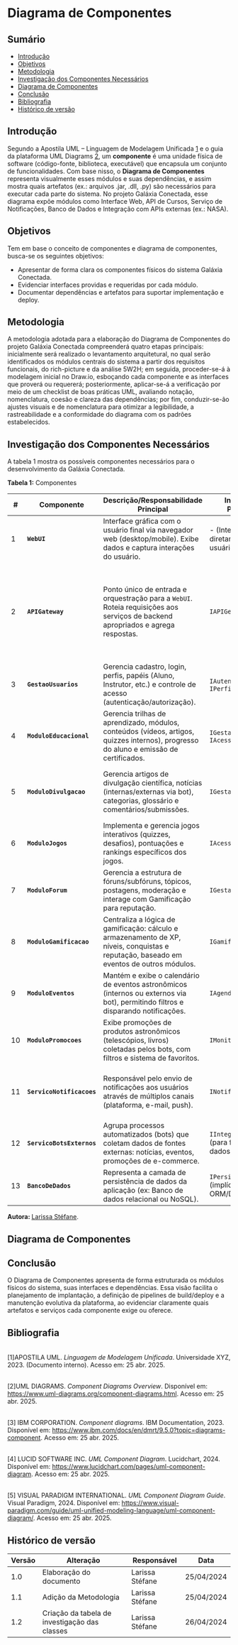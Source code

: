 # Diagrama de Componentes

## Sumário

- [Introdução](#introdução)  
- [Objetivos](#objetivos)  
- [Metodologia](#metodologia)  
- [Investigação dos Componentes Necessários](#investigação-dos-componentes-necessários)  
- [Diagrama de Componentes](#diagrama-de-componentes)  
- [Conclusão](#conclusão)  
- [Bibliografia](#bibliografia)  
- [Histórico de versão](#histórico-de-versão)  

## Introdução

Segundo a Apostila UML – Linguagem de Modelagem Unificada [1](#ref1) e o guia da plataforma UML Diagrams [2](#ref2), um **componente** é uma unidade física de software (código-fonte, biblioteca, executável) que encapsula um conjunto de funcionalidades. Com base nisso, o **Diagrama de Componentes** representa visualmente esses módulos e suas dependências, e assim mostra quais artefatos (ex.: arquivos .jar, .dll, .py) são necessários para executar cada parte do sistema. No projeto Galáxia Conectada, esse diagrama expõe módulos como Interface Web, API de Cursos, Serviço de Notificações, Banco de Dados e Integração com APIs externas (ex.: NASA).

## Objetivos

Tem em base o conceito de componentes e diagrama de componentes, busca-se os seguintes objetivos: 

- Apresentar de forma clara os componentes físicos do sistema Galáxia Conectada.  
- Evidenciar interfaces providas e requeridas por cada módulo.  
- Documentar dependências e artefatos para suportar implementação e deploy.  

## Metodologia

A metodologia adotada para a elaboração do Diagrama de Componentes do projeto Galáxia Conectada compreenderá quatro etapas principais: inicialmente será realizado o levantamento arquitetural, no qual serão identificados os módulos centrais do sistema a partir dos requisitos funcionais, do rich-picture e da análise 5W2H; em seguida, proceder-se-á à modelagem inicial no Draw.io, esboçando cada componente e as interfaces que proverá ou requererá; posteriormente, aplicar-se-á a verificação por meio de um checklist de boas práticas UML, avaliando notação, nomenclatura, coesão e clareza das dependências; por fim, conduzir-se-ão ajustes visuais e de nomenclatura para otimizar a legibilidade, a rastreabilidade e a conformidade do diagrama com os padrões estabelecidos.

## Investigação dos Componentes Necessários


A tabela 1 mostra os possíveis componentes necessários para o desenvolvimento da Galáxia Conectada.

**Tabela 1:** Componentes

| # | Componente      | Descrição/Responsabilidade Principal        | Interfaces Providas  | Dependências / Interfaces Requeridas  |
|---|-----------------|---------------------------------------------|----------------------|---------------------------------------|
| 1 | **`WebUI`** | Interface gráfica com o usuário final via navegador web (desktop/mobile). Exibe dados e captura interações do usuário.                  | - (Interage diretamente com o usuário)             | `IAPIGeral` (do APIGateway)                                                                                                                                                                  |
| 2 | **`APIGateway`** | Ponto único de entrada e orquestração para a `WebUI`. Roteia requisições aos serviços de backend apropriados e agrega respostas.           | `IAPIGeral`                                        | `IAutenticacao`, `IPerfilUsuario`, `IGestaoCursos`, `IAcessoConteudo`, `IGestaoArtigos`, `IAcessoJogos`, `IGestaoForum`, `IGamificacao`, `IAgendaEventos`, `IMonitorPromocoes`, `INotificacoes` |
| 3 | **`GestaoUsuarios`** | Gerencia cadastro, login, perfis, papéis (Aluno, Instrutor, etc.) e controle de acesso (autenticação/autorização).                     | `IAutenticacao`, `IPerfilUsuario`                  | `IPersistencia` (do BancoDeDados)                                                                                                                                                            |
| 4 | **`ModuloEducacional`** | Gerencia trilhas de aprendizado, módulos, conteúdos (vídeos, artigos, quizzes internos), progresso do aluno e emissão de certificados.    | `IGestaoCursos`, `IAcessoConteudo`                 | `IPersistencia`, `IGamificacao`, `IPerfilUsuario`                                                                                                                                            |
| 5 | **`ModuloDivulgacao`** | Gerencia artigos de divulgação científica, notícias (internas/externas via bot), categorias, glossário e comentários/submissões.         | `IGestaoArtigos`                                   | `IPersistencia`, `IIntegracaoExterna` (para notícias), `IPerfilUsuario`, `INotificacoes` (para novas publicações/comentários)                                                                |
| 6 | **`ModuloJogos`** | Implementa e gerencia jogos interativos (quizzes, desafios), pontuações e rankings específicos dos jogos.                                 | `IAcessoJogos`                                     | `IPersistencia`, `IGamificacao`, `IPerfilUsuario`                                                                                                                                            |
| 7 | **`ModuloForum`** | Gerencia a estrutura de fóruns/subfóruns, tópicos, postagens, moderação e interage com Gamificação para reputação.                       | `IGestaoForum`                                     | `IPersistencia`, `IGamificacao`, `IPerfilUsuario`, `INotificacoes`                                                                                                                           |
| 8 | **`ModuloGamificacao`** | Centraliza a lógica de gamificação: cálculo e armazenamento de XP, níveis, conquistas e reputação, baseado em eventos de outros módulos. | `IGamificacao`                                     | `IPersistencia`, `IPerfilUsuario`                                                                                                                                                            |
| 9 | **`ModuloEventos`** | Mantém e exibe o calendário de eventos astronômicos (internos ou externos via bot), permitindo filtros e disparando notificações.         | `IAgendaEventos`                                   | `IPersistencia`, `IIntegracaoExterna` (para eventos), `INotificacoes`                                                                                                                        |
| 10| **`ModuloPromocoes`** | Exibe promoções de produtos astronômicos (telescópios, livros) coletadas pelos bots, com filtros e sistema de favoritos.                | `IMonitorPromocoes`                                | `IPersistencia`, `IIntegracaoExterna` (para promoções), `INotificacoes`                                                                                                                      |
| 11| **`ServicoNotificacoes`** | Responsável pelo envio de notificações aos usuários através de múltiplos canais (plataforma, e-mail, push).                            | `INotificacoes`                                    | `IPerfilUsuario` (para dados de contato/preferências), (Possivelmente serviços externos de email/push API)                                                                                |
| 12| **`ServicoBotsExternos`** | Agrupa processos automatizados (bots) que coletam dados de fontes externas: notícias, eventos, promoções de e-commerce.                 | `IIntegracaoExterna` (para fornecer dados coletados) | `IPersistencia` (para configuração/logs), (APIs/Sites Externos)                                                                                                                               |
| 13| **`BancoDeDados`** | Representa a camada de persistência de dados da aplicação (ex: Banco de dados relacional ou NoSQL).                                    | `IPersistencia` (implícita ou via ORM/Driver)      | - (É a base da infraestrutura de dados)                                                                                                                                                     |




<b> Autora: </b> <a href="https://github.com/SkywalkerSupreme">Larissa Stéfane</a>.

## Diagrama de Componentes


## Conclusão

O Diagrama de Componentes apresenta de forma estruturada os módulos físicos do sistema, suas interfaces e dependências. Essa visão facilita o planejamento de implantação, a definição de pipelines de build/deploy e a manutenção evolutiva da plataforma, ao evidenciar claramente quais artefatos e serviços cada componente exige ou oferece.

## Bibliografia

<a name="ref1"></a>  
[1]APOSTILA UML. *Linguagem de Modelagem Unificada*. Universidade XYZ, 2023. (Documento interno). Acesso em: 25 abr. 2025.  

<a name="ref2"></a>  
[2]UML DIAGRAMS. *Component Diagrams Overview*. Disponível em: https://www.uml-diagrams.org/component-diagrams.html. Acesso em: 25 abr. 2025. 

<a name="ref3"></a>  
[3] IBM CORPORATION. *Component diagrams*. IBM Documentation, 2023. Disponível em: https://www.ibm.com/docs/en/dmrt/9.5.0?topic=diagrams-component. Acesso em: 25 abr. 2025.  

<a name="ref4"></a>  
[4] LUCID SOFTWARE INC. *UML Component Diagram*. Lucidchart, 2024. Disponível em: https://www.lucidchart.com/pages/uml-component-diagram. Acesso em: 25 abr. 2025.

<a name="ref5"></a>  
[5] VISUAL PARADIGM INTERNATIONAL. *UML Component Diagram Guide*. Visual Paradigm, 2024. Disponível em: https://www.visual-paradigm.com/guide/uml-unified-modeling-language/uml-component-diagram/. Acesso em: 25 abr. 2025.  

## Histórico de versão

| Versão | Alteração | Responsável | Data |
| - | - | - | - |
| 1.0 | Elaboração do documento| Larissa Stéfane | 25/04/2024 |
| 1.1 | Adição da Metodologia  | Larissa Stéfane | 25/04/2024 |
| 1.2 | Criação da tabela de investigação das classes | Larissa Stéfane | 26/04/2024 |
